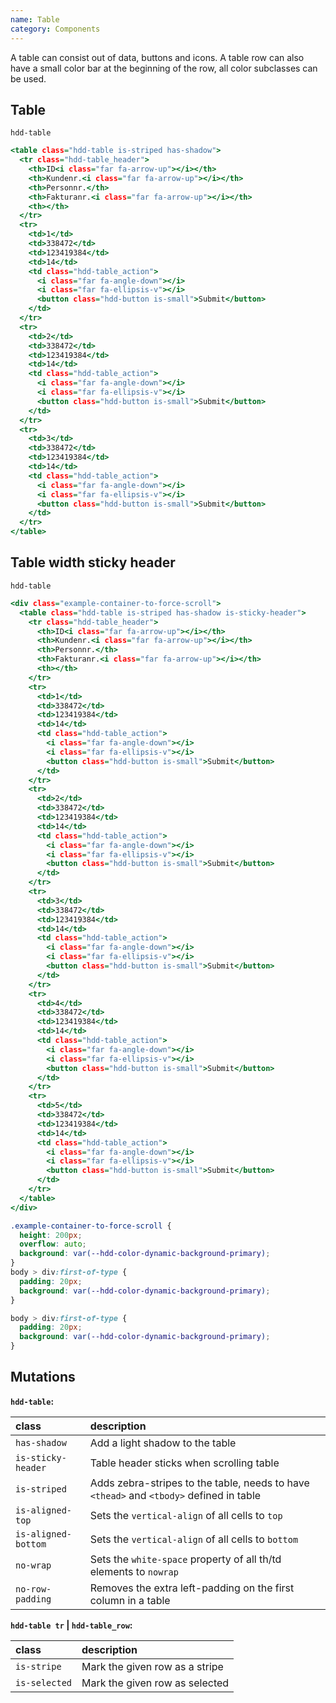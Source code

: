 ```yaml
---
name: Table
category: Components
---
```


A table can consist out of data, buttons and icons. A table row can also have a small color bar at the beginning of the row, all color subclasses can be used.

## Table
`hdd-table`

```table.html
<table class="hdd-table is-striped has-shadow">
  <tr class="hdd-table_header">
    <th>ID<i class="far fa-arrow-up"></i></th>
    <th>Kundenr.<i class="far fa-arrow-up"></i></th>
    <th>Personnr.</th>
    <th>Fakturanr.<i class="far fa-arrow-up"></i></th>
    <th></th>
  </tr>
  <tr>
    <td>1</td>
    <td>338472</td>
    <td>123419384</td>
    <td>14</td>
    <td class="hdd-table_action">
      <i class="far fa-angle-down"></i>
      <i class="far fa-ellipsis-v"></i>
      <button class="hdd-button is-small">Submit</button>
    </td>
  </tr>
  <tr>
    <td>2</td>
    <td>338472</td>
    <td>123419384</td>
    <td>14</td>
    <td class="hdd-table_action">
      <i class="far fa-angle-down"></i>
      <i class="far fa-ellipsis-v"></i>
      <button class="hdd-button is-small">Submit</button>
    </td>
  </tr>
  <tr>
    <td>3</td>
    <td>338472</td>
    <td>123419384</td>
    <td>14</td>
    <td class="hdd-table_action">
      <i class="far fa-angle-down"></i>
      <i class="far fa-ellipsis-v"></i>
      <button class="hdd-button is-small">Submit</button>
    </td>
  </tr>
</table>
```

## Table width sticky header
`hdd-table`

```table-sticky-header.html
<div class="example-container-to-force-scroll">
  <table class="hdd-table is-striped has-shadow is-sticky-header">
    <tr class="hdd-table_header">
      <th>ID<i class="far fa-arrow-up"></i></th>
      <th>Kundenr.<i class="far fa-arrow-up"></i></th>
      <th>Personnr.</th>
      <th>Fakturanr.<i class="far fa-arrow-up"></i></th>
      <th></th>
    </tr>
    <tr>
      <td>1</td>
      <td>338472</td>
      <td>123419384</td>
      <td>14</td>
      <td class="hdd-table_action">
        <i class="far fa-angle-down"></i>
        <i class="far fa-ellipsis-v"></i>
        <button class="hdd-button is-small">Submit</button>
      </td>
    </tr>
    <tr>
      <td>2</td>
      <td>338472</td>
      <td>123419384</td>
      <td>14</td>
      <td class="hdd-table_action">
        <i class="far fa-angle-down"></i>
        <i class="far fa-ellipsis-v"></i>
        <button class="hdd-button is-small">Submit</button>
      </td>
    </tr>
    <tr>
      <td>3</td>
      <td>338472</td>
      <td>123419384</td>
      <td>14</td>
      <td class="hdd-table_action">
        <i class="far fa-angle-down"></i>
        <i class="far fa-ellipsis-v"></i>
        <button class="hdd-button is-small">Submit</button>
      </td>
    </tr>
    <tr>
      <td>4</td>
      <td>338472</td>
      <td>123419384</td>
      <td>14</td>
      <td class="hdd-table_action">
        <i class="far fa-angle-down"></i>
        <i class="far fa-ellipsis-v"></i>
        <button class="hdd-button is-small">Submit</button>
      </td>
    </tr>
    <tr>
      <td>5</td>
      <td>338472</td>
      <td>123419384</td>
      <td>14</td>
      <td class="hdd-table_action">
        <i class="far fa-angle-down"></i>
        <i class="far fa-ellipsis-v"></i>
        <button class="hdd-button is-small">Submit</button>
      </td>
    </tr>
  </table>
</div>
```

```table-sticky-header.css 
.example-container-to-force-scroll {
  height: 200px; 
  overflow: auto;
  background: var(--hdd-color-dynamic-background-primary);
}
body > div:first-of-type {
  padding: 20px;
  background: var(--hdd-color-dynamic-background-primary);
}
```
```table.css hidden
body > div:first-of-type {
  padding: 20px;
  background: var(--hdd-color-dynamic-background-primary);
}
```


## Mutations
**`hdd-table`:**

| class | description|
| :--- | :--- |
| `has-shadow` | Add a light shadow to the table |
| `is-sticky-header` | Table header sticks when scrolling table |
| `is-striped` | Adds zebra-stripes to the table, needs to have `<thead>` and `<tbody>` defined in table |
| `is-aligned-top` | Sets the `vertical-align` of all cells to `top` |
| `is-aligned-bottom` | Sets the `vertical-align` of all cells to `bottom` |
| `no-wrap` | Sets the `white-space` property of all th/td elements to `nowrap` |
| `no-row-padding` | Removes the extra left-padding on the first column in a table |

**`hdd-table tr` | `hdd-table_row`:**

| class | description|
| :--- | :--- |
| `is-stripe` | Mark the given row as a stripe |
| `is-selected` | Mark the given row as selected |

